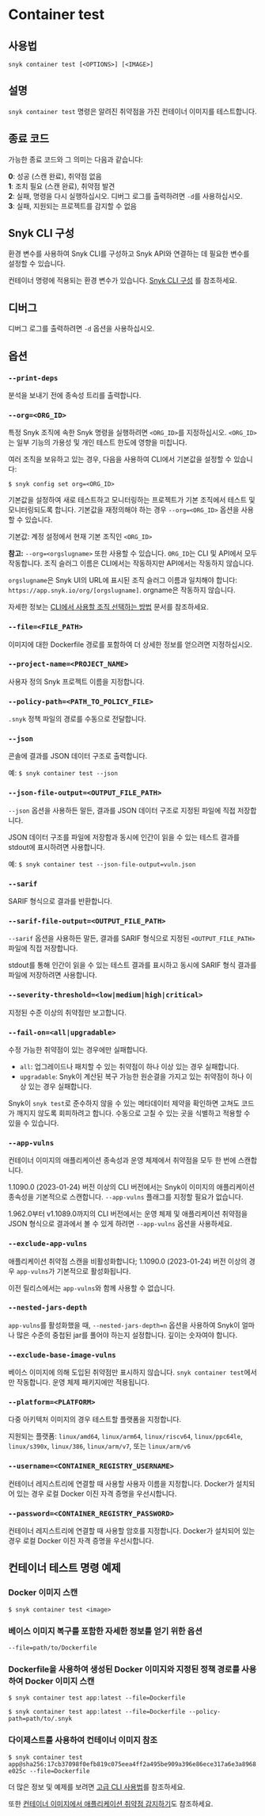 # Container test

## 사용법

`snyk container test [<OPTIONS>] [<IMAGE>]`

## 설명

`snyk container test` 명령은 알려진 취약점을 가진 컨테이너 이미지를 테스트합니다.

## 종료 코드

가능한 종료 코드와 그 의미는 다음과 같습니다:

**0**: 성공 (스캔 완료), 취약점 없음\
**1**: 조치 필요 (스캔 완료), 취약점 발견\
**2**: 실패, 명령을 다시 실행하십시오. 디버그 로그를 출력하려면 `-d`를 사용하십시오.\
**3**: 실패, 지원되는 프로젝트를 감지할 수 없음

## Snyk CLI 구성

환경 변수를 사용하여 Snyk CLI를 구성하고 Snyk API와 연결하는 데 필요한 변수를 설정할 수 있습니다.

컨테이너 명령에 적용되는 환경 변수가 있습니다. [Snyk CLI 구성](https://docs.snyk.io/features/snyk-cli/configure-the-snyk-cli) 를 참조하세요.

## 디버그

디버그 로그를 출력하려면 `-d` 옵션을 사용하십시오.

## 옵션

### `--print-deps`

분석을 보내기 전에 종속성 트리를 출력합니다.

### `--org=<ORG_ID>`

특정 Snyk 조직에 속한 Snyk 명령을 실행하려면 `<ORG_ID>`를 지정하십시오. `<ORG_ID>`는 일부 기능의 가용성 및 개인 테스트 한도에 영향을 미칩니다.

여러 조직을 보유하고 있는 경우, 다음을 사용하여 CLI에서 기본값을 설정할 수 있습니다:

`$ snyk config set org=<ORG_ID>`

기본값을 설정하여 새로 테스트하고 모니터링하는 프로젝트가 기본 조직에서 테스트 및 모니터링되도록 합니다. 기본값을 재정의해야 하는 경우 `--org=<ORG_ID>` 옵션을 사용할 수 있습니다.

기본값: 계정 설정에서 현재 기본 조직인 `<ORG_ID>`

**참고:** `--org=<orgslugname>` 또한 사용할 수 있습니다. `ORG_ID`는 CLI 및 API에서 모두 작동합니다. 조직 슬러그 이름은 CLI에서는 작동하지만 API에서는 작동하지 않습니다.

`orgslugname`은 Snyk UI의 URL에 표시된 조직 슬러그 이름과 일치해야 합니다: `https://app.snyk.io/org/[orgslugname]`. orgname은 작동하지 않습니다.

자세한 정보는 [CLI에서 사용할 조직 선택하는 방법](https://docs.snyk.io/snyk-cli/scan-and-maintain-projects-using-the-cli/how-to-select-the-organization-to-use-in-the-cli) 문서를 참조하세요.

### `--file=<FILE_PATH>`

이미지에 대한 Dockerfile 경로를 포함하여 더 상세한 정보를 얻으려면 지정하십시오.

### `--project-name=<PROJECT_NAME>`

사용자 정의 Snyk 프로젝트 이름을 지정합니다.

### `--policy-path=<PATH_TO_POLICY_FILE>`

`.snyk` 정책 파일의 경로를 수동으로 전달합니다.

### `--json`

콘솔에 결과를 JSON 데이터 구조로 출력합니다.

예: `$ snyk container test --json`

### `--json-file-output=<OUTPUT_FILE_PATH>`

`--json` 옵션을 사용하든 말든, 결과를 JSON 데이터 구조로 지정된 파일에 직접 저장합니다.

JSON 데이터 구조를 파일에 저장함과 동시에 인간이 읽을 수 있는 테스트 결과를 stdout에 표시하려면 사용합니다.

예: `$ snyk container test --json-file-output=vuln.json`

### `--sarif`

SARIF 형식으로 결과를 반환합니다.

### `--sarif-file-output=<OUTPUT_FILE_PATH>`

`--sarif` 옵션을 사용하든 말든, 결과를 SARIF 형식으로 지정된 `<OUTPUT_FILE_PATH>` 파일에 직접 저장합니다.

stdout를 통해 인간이 읽을 수 있는 테스트 결과를 표시하고 동시에 SARIF 형식 결과를 파일에 저장하려면 사용합니다.

### `--severity-threshold=<low|medium|high|critical>`

지정된 수준 이상의 취약점만 보고합니다.

### `--fail-on=<all|upgradable>`

수정 가능한 취약점이 있는 경우에만 실패합니다.

* `all`: 업그레이드나 패치할 수 있는 취약점이 하나 이상 있는 경우 실패합니다.
* `upgradable`: Snyk이 계산된 복구 가능한 원순결을 가지고 있는 취약점이 하나 이상 있는 경우 실패합니다.

Snyk이 `snyk test`로 준수하지 않을 수 있는 메타데이터 제약을 확인하면 고쳐도 코드가 깨지지 않도록 회피하려고 합니다. 수동으로 고칠 수 있는 곳을 식별하고 적용할 수 있을 수 있습니다.

### `--app-vulns`

컨테이너 이미지의 애플리케이션 종속성과 운영 체제에서 취약점을 모두 한 번에 스캔합니다.

1.1090.0 (2023-01-24) 버전 이상의 CLI 버전에서는 Snyk이 이미지의 애플리케이션 종속성을 기본적으로 스캔합니다. `--app-vulns` 플래그를 지정할 필요가 없습니다.

1.962.0부터 v1.1089.0까지의 CLI 버전에서는 운영 체제 및 애플리케이션 취약점을 JSON 형식으로 결과에서 볼 수 있게 하려면 `--app-vulns` 옵션을 사용하세요.

### `--exclude-app-vulns`

애플리케이션 취약점 스캔을 비활성화합니다; 1.1090.0 (2023-01-24) 버전 이상의 경우 `app-vulns`가 기본적으로 활성화됩니다.

이전 릴리스에서는 `app-vulns`와 함께 사용할 수 없습니다.

### `--nested-jars-depth`

`app-vulns`를 활성화했을 때, `--nested-jars-depth=n` 옵션을 사용하여 Snyk이 얼마나 많은 수준의 중첩된 jar를 풀어야 하는지 설정합니다. 깊이는 숫자여야 합니다.

### `--exclude-base-image-vulns`

베이스 이미지에 의해 도입된 취약점만 표시하지 않습니다. `snyk container test`에서만 작동합니다. 운영 체제 패키지에만 적용됩니다.

### `--platform=<PLATFORM>`

다중 아키텍처 이미지의 경우 테스트할 플랫폼을 지정합니다.

지원되는 플랫폼: `linux/amd64`, `linux/arm64`, `linux/riscv64`, `linux/ppc64le`, `linux/s390x`, `linux/386`, `linux/arm/v7`, 또는 `linux/arm/v6`

### `--username=<CONTAINER_REGISTRY_USERNAME>`

컨테이너 레지스트리에 연결할 때 사용할 사용자 이름을 지정합니다. Docker가 설치되어 있는 경우 로컬 Docker 이진 자격 증명을 우선시합니다.

### `--password=<CONTAINER_REGISTRY_PASSWORD>`

컨테이너 레지스트리에 연결할 때 사용할 암호를 지정합니다. Docker가 설치되어 있는 경우 로컬 Docker 이진 자격 증명을 우선시합니다.

## 컨테이너 테스트 명령 예제

### Docker 이미지 스캔

`$ snyk container test <image>`

### 베이스 이미지 복구를 포함한 자세한 정보를 얻기 위한 옵션

`--file=path/to/Dockerfile`

### Dockerfile을 사용하여 생성된 Docker 이미지와 지정된 정책 경로를 사용하여 Docker 이미지 스캔

`$ snyk container test app:latest --file=Dockerfile`

`$ snyk container test app:latest --file=Dockerfile --policy-path=path/to/.snyk`

### 다이제스트를 사용하여 컨테이너 이미지 참조

`$ snyk container test app@sha256:17cb37098f0efb819c075eea4ff2a495be909a396e86ece317a6e3a8968e025c --file=Dockerfile`

더 많은 정보 및 예제를 보려면 [고급 CLI 사용법](https://docs.snyk.io/snyk-container/snyk-cli-for-container-security/advanced-snyk-container-cli-usage)를 참조하세요.

또한 [컨테이너 이미지에서 애플리케이션 취약점 감지하기](https://docs.snyk.io/scan-using-snyk/snyk-container/use-snyk-container-from-the-web-ui/detect-application-vulnerabilities-in-container-images)도 참조하세요.
